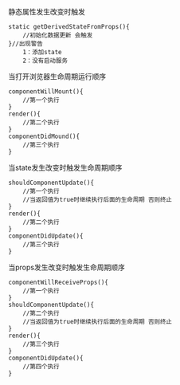 静态属性发生改变时触发

    static getDerivedStateFromProps(){
        //初始化数据更新 会触发
    }//出现警告 
        1：添加state
        2：没有启动服务

当打开浏览器生命周期运行顺序

    componentWillMount(){
        //第一个执行
    }
    render(){
        //第二个执行
    }
    componentDidMound(){
        //第三个执行
    }


当state发生改变时触发生命周期顺序
    
    shouldComponentUpdate(){
        //第一个执行
        //当返回值为true时继续执行后面的生命周期 否则终止
    }
    render(){
        //第二个执行
    }
    componentDidUpdate(){
        //第三个执行
    }
    
当props发生改变时触发生命周期顺序

    componentWillReceiveProps(){
        //第一个执行
    }
    shouldComponentUpdate(){
        //第二个执行
        //当返回值为true时继续执行后面的生命周期 否则终止
    }
    render(){
        //第三个执行
    }
    componentDidUpdate(){
        //第四个执行
    }